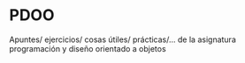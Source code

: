 # PDOO
Apuntes/ ejercicios/ cosas útiles/ prácticas/... de la asignatura programación y diseño orientado a objetos 
